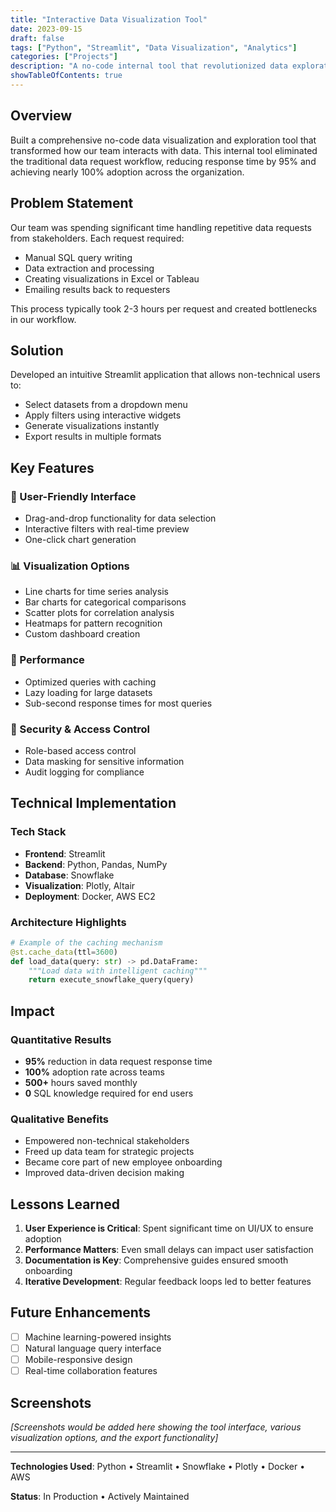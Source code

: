 ```yaml
---
title: "Interactive Data Visualization Tool"
date: 2023-09-15
draft: false
tags: ["Python", "Streamlit", "Data Visualization", "Analytics"]
categories: ["Projects"]
description: "A no-code internal tool that revolutionized data exploration and reduced response time by 95%"
showTableOfContents: true
---
```


## Overview

Built a comprehensive no-code data visualization and exploration tool that transformed how our team interacts with data. This internal tool eliminated the traditional data request workflow, reducing response time by 95% and achieving nearly 100% adoption across the organization.

## Problem Statement

Our team was spending significant time handling repetitive data requests from stakeholders. Each request required:
- Manual SQL query writing
- Data extraction and processing
- Creating visualizations in Excel or Tableau
- Emailing results back to requesters

This process typically took 2-3 hours per request and created bottlenecks in our workflow.

## Solution

Developed an intuitive Streamlit application that allows non-technical users to:
- Select datasets from a dropdown menu
- Apply filters using interactive widgets
- Generate visualizations instantly
- Export results in multiple formats

## Key Features

### 🎯 User-Friendly Interface
- Drag-and-drop functionality for data selection
- Interactive filters with real-time preview
- One-click chart generation

### 📊 Visualization Options
- Line charts for time series analysis
- Bar charts for categorical comparisons
- Scatter plots for correlation analysis
- Heatmaps for pattern recognition
- Custom dashboard creation

### 🚀 Performance
- Optimized queries with caching
- Lazy loading for large datasets
- Sub-second response times for most queries

### 🔐 Security & Access Control
- Role-based access control
- Data masking for sensitive information
- Audit logging for compliance

## Technical Implementation

### Tech Stack
- **Frontend**: Streamlit
- **Backend**: Python, Pandas, NumPy
- **Database**: Snowflake
- **Visualization**: Plotly, Altair
- **Deployment**: Docker, AWS EC2

### Architecture Highlights
```python
# Example of the caching mechanism
@st.cache_data(ttl=3600)
def load_data(query: str) -> pd.DataFrame:
    """Load data with intelligent caching"""
    return execute_snowflake_query(query)
```

## Impact

### Quantitative Results
- **95%** reduction in data request response time
- **100%** adoption rate across teams
- **500+** hours saved monthly
- **0** SQL knowledge required for end users

### Qualitative Benefits
- Empowered non-technical stakeholders
- Freed up data team for strategic projects
- Became core part of new employee onboarding
- Improved data-driven decision making

## Lessons Learned

1. **User Experience is Critical**: Spent significant time on UI/UX to ensure adoption
2. **Performance Matters**: Even small delays can impact user satisfaction
3. **Documentation is Key**: Comprehensive guides ensured smooth onboarding
4. **Iterative Development**: Regular feedback loops led to better features

## Future Enhancements

- [ ] Machine learning-powered insights
- [ ] Natural language query interface
- [ ] Mobile-responsive design
- [ ] Real-time collaboration features

## Screenshots

*[Screenshots would be added here showing the tool interface, various visualization options, and the export functionality]*

---

**Technologies Used**: Python • Streamlit • Snowflake • Plotly • Docker • AWS

**Status**: In Production • Actively Maintained